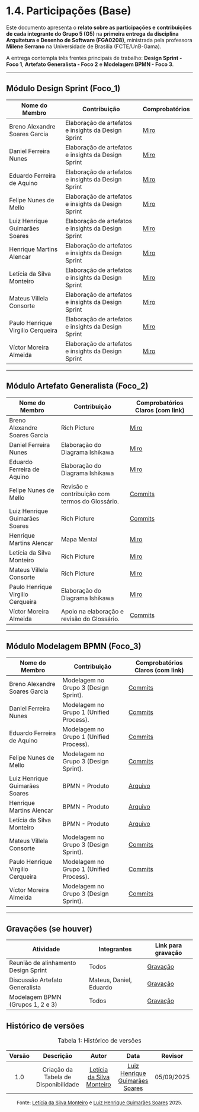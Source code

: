 # 1.4. Participações (Base)

Este documento apresenta o **relato sobre as participações e contribuições de cada integrante do Grupo 5 (G5)** na **primeira entrega da disciplina Arquitetura e Desenho de Software (FGA0208)**, ministrada pela professora **Milene Serrano** na Universidade de Brasília (FCTE/UnB-Gama).  

A entrega contempla três frentes principais de trabalho: **Design Sprint - Foco 1**, **Artefato Generalista - Foco 2** e **Modelagem BPMN - Foco 3**.   

---


## Módulo Design Sprint (Foco_1)

| Nome do Membro | Contribuição | Comprobatórios |
|----------------|--------------|----------------------------------|
| Breno Alexandre Soares Garcia | Elaboração de artefatos e insights da Design Sprint | [Miro](https://miro.com/app/board/uXjVJNoiQ50=/) |
| Daniel Ferreira Nunes | Elaboração de artefatos e insights da Design Sprint | [Miro](https://miro.com/app/board/uXjVJNoiQ50=/) |
| Eduardo Ferreira de Aquino | Elaboração de artefatos e insights da Design Sprint | [Miro](https://miro.com/app/board/uXjVJNoiQ50=/) |
| Felipe Nunes de Mello | Elaboração de artefatos e insights da Design Sprint | [Miro](https://miro.com/app/board/uXjVJNoiQ50=/) |
| Luiz Henrique Guimarães Soares | Elaboração de artefatos e insights da Design Sprint | [Miro](https://miro.com/app/board/uXjVJNoiQ50=/) |
| Henrique Martins Alencar | Elaboração de artefatos e insights da Design Sprint | [Miro](https://miro.com/app/board/uXjVJNoiQ50=/) |
| Letícia da Silva Monteiro | Elaboração de artefatos e insights da Design Sprint | [Miro](https://miro.com/app/board/uXjVJNoiQ50=/) |
| Mateus Villela Consorte | Elaboração de artefatos e insights da Design Sprint | [Miro](https://miro.com/app/board/uXjVJNoiQ50=/) |
| Paulo Henrique Virgilio Cerqueira | Elaboração de artefatos e insights da Design Sprint | [Miro](https://miro.com/app/board/uXjVJNoiQ50=/) |
| Víctor Moreira Almeida | Elaboração de artefatos e insights da Design Sprint | [Miro](https://miro.com/app/board/uXjVJNoiQ50=/) |

---

## Módulo Artefato Generalista (Foco_2)

| Nome do Membro | Contribuição | Comprobatórios Claros (com link) |
|----------------|--------------|----------------------------------|
| Breno Alexandre Soares Garcia | Rich Picture  | [Miro](https://miro.com/app/board/uXjVJNoiQ50=/) |
| Daniel Ferreira Nunes | Elaboração do Diagrama Ishikawa | [Miro](https://miro.com/app/board/uXjVJNoiQ50=/)  |
| Eduardo Ferreira de Aquino | Elaboração do Diagrama Ishikawa | [Miro](https://miro.com/app/board/uXjVJNoiQ50=/)  |
| Felipe Nunes de Mello | Revisão e contribuição com termos do Glossário. | [Commits](#) |
| Luiz Henrique Guimarães Soares | Rich Picture | [Commits](#) |
| Henrique Martins Alencar | Mapa Mental | [Miro](https://miro.com/app/board/uXjVJNoiQ50=/)  |
| Letícia da Silva Monteiro | Rich Picture | [Miro](https://miro.com/app/board/uXjVJNoiQ50=/)  |
| Mateus Villela Consorte | Rich Picture  | [Miro](https://miro.com/app/board/uXjVJNoiQ50=/)  |
| Paulo Henrique Virgilio Cerqueira | Elaboração do Diagrama Ishikawa | [Miro](https://miro.com/app/board/uXjVJNoiQ50=/)  |
| Víctor Moreira Almeida | Apoio na elaboração e revisão do Glossário. | [Commits](#) |

---

## Módulo Modelagem BPMN (Foco_3)

| Nome do Membro | Contribuição | Comprobatórios Claros (com link) |
|----------------|--------------|----------------------------------|
| Breno Alexandre Soares Garcia | Modelagem no Grupo 3 (Design Sprint). | [Commits](#) |
| Daniel Ferreira Nunes | Modelagem no Grupo 1 (Unified Process). | [Commits](#) |
| Eduardo Ferreira de Aquino | Modelagem no Grupo 1 (Unified Process). | [Commits](#) |
| Felipe Nunes de Mello | Modelagem no Grupo 3 (Design Sprint). | [Commits](#) |
| Luiz Henrique Guimarães Soares | BPMN - Produto  | [Arquivo](/docs/Base/BPMN/ModelagemBPMN.md) |
| Henrique Martins Alencar | BPMN - Produto  | [Arquivo](/docs/Base/BPMN/ModelagemBPMN.md) |
| Letícia da Silva Monteiro | BPMN - Produto | [Arquivo](/docs/Base/BPMN/ModelagemBPMN.md) |
| Mateus Villela Consorte | Modelagem no Grupo 3 (Design Sprint). | [Commits](#) |
| Paulo Henrique Virgilio Cerqueira | Modelagem no Grupo 1 (Unified Process). | [Commits](#) |
| Víctor Moreira Almeida | Modelagem no Grupo 3 (Design Sprint). | [Commits](#) |

---

## Gravações (se houver)

| Atividade | Integrantes | Link para gravação |
|-----------|-------------|---------------------|
| Reunião de alinhamento Design Sprint | Todos | [Gravação](#) |
| Discussão Artefato Generalista | Mateus, Daniel, Eduardo | [Gravação](#) |
| Modelagem BPMN (Grupos 1, 2 e 3) | Todos | [Gravação](#) |



## Histórico de versões  

<font size="3"><p style="text-align: center">Tabela 1: Histórico de versões</p></font>

| Versão | Descrição                           | Autor                                                                 | Data       | Revisor                                                                 |
|:--:|:-----------------------------------:|:----------------------------------------------------------------------:|:----------:|:----------------------------------------------------------------------:|
| 1.0 | Criação da Tabela de Disponibilidade | [Letícia da Silva Monteiro](https://github.com/leticiamonteiroo)       | [Luiz Henrique Guimarães Soares](https://github.com/luizh-gsoares)  | 05/09/2025   |

<font size="2"><p style="text-align: center">Fonte: [Letícia da Silva Monteiro](https://github.com/leticiamonteiroo) e [Luiz Henrique Guimarães Soares](https://github.com/luizh-gsoares) 2025.</p></font>
